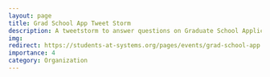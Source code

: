 ```yaml
---
layout: page
title: Grad School App Tweet Storm
description: A tweetstorm to answer questions on Graduate School Applications. Organized with Students@Systems.
img:
redirect: https://students-at-systems.org/pages/events/grad-school-app.html 
importance: 4
category: Organization
---
```


